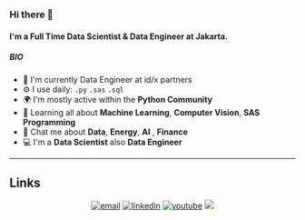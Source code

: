### Hi there 👋

#### I'm a Full Time Data Scientist & Data Engineer at Jakarta.


##### BIO

- 🏢 I'm currently Data Engineer at id/x partners
- ⚙️ I use daily: `.py` `.sas` `.sql`
- 🌍 I'm mostly active within the **Python Community**
- 🌱 Learning all about **Machine Learning**, **Computer Vision**, **SAS Programming** 
- 💬 Chat me about **Data**, **Energy**, **AI** , **Finance**
- 💻 I'm a **Data Scientist** also **Data Engineer**
---


## Links

<p align="center">
  <a href="mailto:fadli.syauqi8@gmail.com"><img src="https://img.icons8.com/color/32/000000/gmail.png" alt="email"/></a>
  <a href="https://www.linkedin.com/in/fadhli-syauqi-637561159/"><img src="https://img.icons8.com/color/32/000000/linkedin.png" alt="linkedin"/></a>
  <a href="https://www.youtube.com/channel/UC_diz1PwtjF7IV6sqxc-r0A"><img src="https://img.icons8.com/color/32/000000/youtube.png" alt="youtube"/></a>
  <a href= "https://www.tiktok.com/@sildaf"><img src="https://img.icons8.com/fluent/32/000000/tiktok.png"/></a>
</p>
